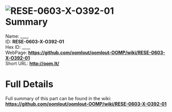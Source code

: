 
![RESE-0603-X-O392-01](https://github.com/oomlout/oomlout-OOMP/blob/master/parts/RESE-0603-X-O392-01/RESE-0603-X-O392-01_420.jpg)   
Summary
=================
  
Name: ____    
ID: __RESE-0603-X-O392-01__   
Hex ID: ____   
WebPage: __https://github.com/oomlout/oomlout-OOMP/wiki/RESE-0603-X-O392-01__   
Short URL: __http://oom.lt/__   

Full Details
==========================
Full summary of this part can be found in the wiki:   
__https://github.com/oomlout/oomlout-OOMP/wiki/RESE-0603-X-O392-01__    

